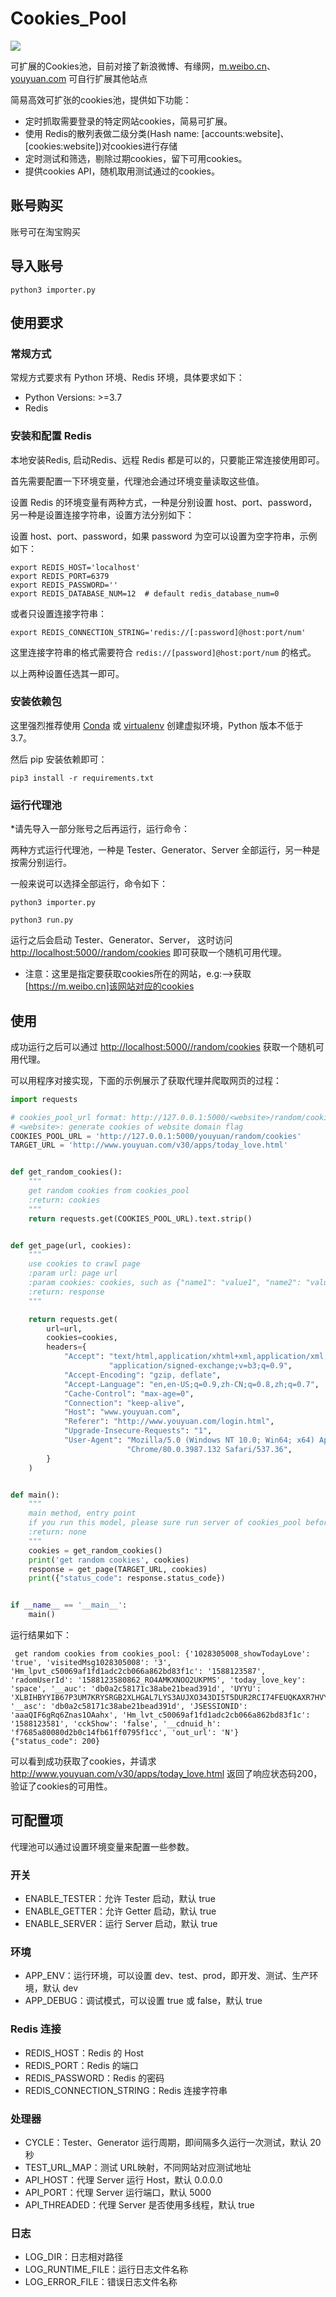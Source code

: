 # Cookies_Pool

![](https://img.shields.io/badge/python-3.7%2B-brightgreen)

可扩展的Cookies池，目前对接了新浪微博、有缘网，[m.weibo.cn](https://m.weibo.cn)、[youyuan.com](http://www.youyuan.com)
可自行扩展其他站点

简易高效可扩张的cookies池，提供如下功能：

* 定时抓取需要登录的特定网站cookies，简易可扩展。
* 使用 Redis的散列表做二级分类(Hash name: [accounts:website]、[cookies:website])对cookies进行存储
* 定时测试和筛选，剔除过期cookies，留下可用cookies。
* 提供cookies API，随机取用测试通过的cookies。

## 账号购买

账号可在淘宝购买


## 导入账号
```
python3 importer.py
```

## 使用要求

### 常规方式

常规方式要求有 Python 环境、Redis 环境，具体要求如下：

* Python Versions: >=3.7
* Redis

### 安装和配置 Redis

本地安装Redis, 启动Redis、远程 Redis 都是可以的，只要能正常连接使用即可。

首先需要配置一下环境变量，代理池会通过环境变量读取这些值。

设置 Redis 的环境变量有两种方式，一种是分别设置 host、port、password，另一种是设置连接字符串，设置方法分别如下：

设置 host、port、password，如果 password 为空可以设置为空字符串，示例如下：

```shell script
export REDIS_HOST='localhost'
export REDIS_PORT=6379
export REDIS_PASSWORD=''
export REDIS_DATABASE_NUM=12  # default redis_database_num=0 
```

或者只设置连接字符串：

```shell script
export REDIS_CONNECTION_STRING='redis://[:password]@host:port/num'
```
这里连接字符串的格式需要符合 `redis://[password]@host:port/num` 的格式。

以上两种设置任选其一即可。

### 安装依赖包

这里强烈推荐使用 [Conda](https://docs.conda.io/projects/conda/en/latest/user-guide/tasks/manage-environments.html#creating-an-environment-with-commands) 
或 [virtualenv](https://virtualenv.pypa.io/en/latest/user_guide.html) 创建虚拟环境，Python 版本不低于 3.7。

然后 pip 安装依赖即可：

```shell script
pip3 install -r requirements.txt
```

### 运行代理池

*请先导入一部分账号之后再运行，运行命令：

两种方式运行代理池，一种是 Tester、Generator、Server 全部运行，另一种是按需分别运行。

一般来说可以选择全部运行，命令如下：

```
python3 importer.py
```

```shell script
python3 run.py
```

运行之后会启动 Tester、Generator、Server，
这时访问 [http://localhost:5000/<weibste>/random/cookies](http://localhost:5000/<website>/random/cookies) 
即可获取一个随机可用代理。
* 注意：这里<website>是指定要获取cookies所在的网站，e.g:<weibo>-->获取[https://m.weibo.cn]该网站对应的cookies

## 使用

成功运行之后可以通过 [http://localhost:5000/<weibste>/random/cookies](http://localhost:5555/random) 获取一个随机可用代理。

可以用程序对接实现，下面的示例展示了获取代理并爬取网页的过程：

```python
import requests

# cookies_pool_url format: http://127.0.0.1:5000/<website>/random/cookies
# <website>: generate cookies of website domain flag
COOKIES_POOL_URL = 'http://127.0.0.1:5000/youyuan/random/cookies'
TARGET_URL = 'http://www.youyuan.com/v30/apps/today_love.html'


def get_random_cookies():
    """
    get random cookies from cookies_pool
    :return: cookies
    """
    return requests.get(COOKIES_POOL_URL).text.strip()


def get_page(url, cookies):
    """
    use cookies to crawl page
    :param url: page url
    :param cookies: cookies, such as {"name1": "value1", "name2": "value2", ...}
    :return: response
    """

    return requests.get(
        url=url,
        cookies=cookies,
        headers={
            "Accept": "text/html,application/xhtml+xml,application/xml;q=0.9,image/webp,image/apng,*/*;q=0.8,"
                      "application/signed-exchange;v=b3;q=0.9",
            "Accept-Encoding": "gzip, deflate",
            "Accept-Language": "en,en-US;q=0.9,zh-CN;q=0.8,zh;q=0.7",
            "Cache-Control": "max-age=0",
            "Connection": "keep-alive",
            "Host": "www.youyuan.com",
            "Referer": "http://www.youyuan.com/login.html",
            "Upgrade-Insecure-Requests": "1",
            "User-Agent": "Mozilla/5.0 (Windows NT 10.0; Win64; x64) AppleWebKit/537.36 (KHTML, like Gecko) "
                          "Chrome/80.0.3987.132 Safari/537.36",
        }
    )


def main():
    """
    main method, entry point
    if you run this model, please sure run server of cookies_pool before
    :return: none
    """
    cookies = get_random_cookies()
    print('get random cookies', cookies)
    response = get_page(TARGET_URL, cookies)
    print({"status_code": response.status_code})


if __name__ == '__main__':
    main()
```
运行结果如下：
```
 get random cookies from cookies_pool: {'1028305008_showTodayLove': 'true', 'visitedMsg1028305008': '3', 'Hm_lpvt_c50069af1fd1adc2cb066a862bd83f1c': '1588123587', 'radomUserId': '1588123580862_RO4AMKXNOO2UKPMS', 'today_love_key': 'space', '__auc': 'db0a2c58171c38abe21bead391d', 'UYYU': 'XLBIHBYYIB67P3UM7KRYSRGB2XLHGAL7LYS3AUJXO343DI5T5DUR2RCI74FEUQKAXR7HVYJSSWKVO===', '__asc': 'db0a2c58171c38abe21bead391d', 'JSESSIONID': 'aaaQIF6gRq6Znas1OAahx', 'Hm_lvt_c50069af1fd1adc2cb066a862bd83f1c': '1588123581', 'cckShow': 'false', '__cdnuid_h': 'f7685a80080d2b0c14fb61ff0795f1cc', 'out_url': 'N'}
{"status_code": 200}
```

可以看到成功获取了cookies，并请求 http://www.youyuan.com/v30/apps/today_love.html 返回了响应状态码200，验证了cookies的可用性。

## 可配置项

代理池可以通过设置环境变量来配置一些参数。

### 开关

* ENABLE_TESTER：允许 Tester 启动，默认 true
* ENABLE_GETTER：允许 Getter 启动，默认 true
* ENABLE_SERVER：运行 Server 启动，默认 true

### 环境

* APP_ENV：运行环境，可以设置 dev、test、prod，即开发、测试、生产环境，默认 dev
* APP_DEBUG：调试模式，可以设置 true 或 false，默认 true

### Redis 连接

* REDIS_HOST：Redis 的 Host
* REDIS_PORT：Redis 的端口
* REDIS_PASSWORD：Redis 的密码
* REDIS_CONNECTION_STRING：Redis 连接字符串

### 处理器

* CYCLE：Tester、Generator 运行周期，即间隔多久运行一次测试，默认 20 秒
* TEST_URL_MAP：测试 URL映射，不同网站对应测试地址
* API_HOST：代理 Server 运行 Host，默认 0.0.0.0
* API_PORT：代理 Server 运行端口，默认 5000
* API_THREADED：代理 Server 是否使用多线程，默认 true

### 日志

* LOG_DIR：日志相对路径
* LOG_RUNTIME_FILE：运行日志文件名称
* LOG_ERROR_FILE：错误日志文件名称
